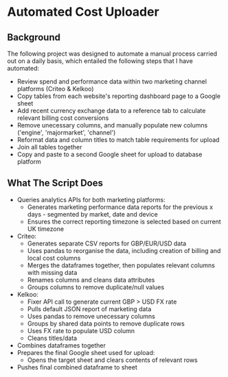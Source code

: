 # Automated Cost Uploader

## Background
The following project was designed to automate a manual process carried out on a daily basis, which entailed the following steps that I have automated:
  - Review spend and performance data within two marketing channel platforms (Criteo & Kelkoo)
  - Copy tables from each website's reporting dashboard page to a Google sheet
  - Add recent currency exchange data to a reference tab to calculate relevant billing cost conversions
  - Remove unecessary columns, and manually populate new columns ('engine', 'majormarket', 'channel')
  - Reformat data and column titles to match table requirements for upload
  - Join all tables together
  - Copy and paste to a second Google sheet for upload to database platform

## What The Script Does
  - Queries analytics APIs for both marketing platforms:
    - Generates marketing performance data reports for the previous x days - segmented by market, date and device
    - Ensures the correct reporting timezone is selected based on current UK timezone
  - Criteo:
    - Generates separate CSV reports for GBP/EUR/USD data 
    - Uses pandas to reorganise the data, including creation of billing and local cost columns
    - Merges the dataframes together, then populates relevant columns with missing data
    - Renames columns and cleans data attributes
    - Groups columns to remove duplicate/null values
  - Kelkoo:
    - Fixer API call to generate current GBP > USD FX rate
    - Pulls default JSON report of marketing data
    - Uses pandas to remove unecessary columns
    - Groups by shared data points to remove duplicate rows
    - Uses FX rate to populate USD column
    - Cleans titles/data 
  - Combines dataframes together
  - Prepares the final Google sheet used for upload:
    - Opens the target sheet and clears contents of relevant rows
  - Pushes final combined dataframe to sheet

